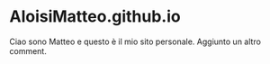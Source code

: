 # AloisiMatteo.github.io

Ciao sono Matteo e questo è il mio sito personale.
Aggiunto un altro comment.